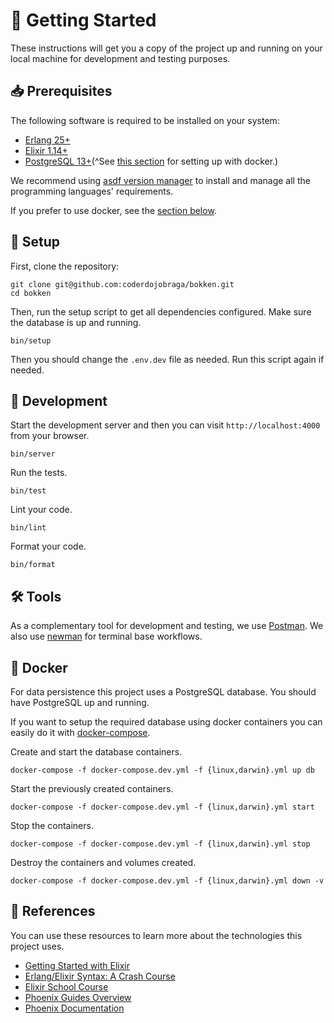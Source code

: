 [asdf-vm]: https://asdf-vm.com/

# 🚀 Getting Started

These instructions will get you a copy of the project up and running on your
local machine for development and testing purposes.

## 📥 Prerequisites

The following software is required to be installed on your system:

- [Erlang 25+](https://www.erlang.org/downloads)
- [Elixir 1.14+](https://elixir-lang.org/install.html)
- [PostgreSQL 13+](https://www.postgresql.org/download/)(^See [this section](#-docker) for setting up with docker.)

We recommend using [asdf version manager][asdf-vm] to install and manage all
the programming languages' requirements.

If you prefer to use docker, see the [section below](#-docker).

## 🔧 Setup

First, clone the repository:

```
git clone git@github.com:coderdojobraga/bokken.git
cd bokken
```

Then, run the setup script to get all dependencies configured. Make sure the database is up and running.

```
bin/setup
```

Then you should change the `.env.dev` file as needed. Run this script again if
needed.

## 🔨 Development

Start the development server and then you can visit `http://localhost:4000`
from your browser.

```
bin/server
```

Run the tests.

```
bin/test
```

Lint your code.

```
bin/lint
```

Format your code.

```
bin/format
```

## 🛠️ Tools

As a complementary tool for development and testing, we use
[Postman](https://www.postman.com/downloads/). We also use
[newman](https://www.npmjs.com/package/newman) for terminal base workflows.

## 🐳 Docker

For data persistence this project uses a PostgreSQL database. You should have
PostgreSQL up and running.

If you want to setup the required database using docker containers you can
easily do it with [docker-compose](https://docs.docker.com/compose/install/).

Create and start the database containers.

```
docker-compose -f docker-compose.dev.yml -f {linux,darwin}.yml up db
```

Start the previously created containers.

```
docker-compose -f docker-compose.dev.yml -f {linux,darwin}.yml start
```

Stop the containers.

```
docker-compose -f docker-compose.dev.yml -f {linux,darwin}.yml stop
```

Destroy the containers and volumes created.

```
docker-compose -f docker-compose.dev.yml -f {linux,darwin}.yml down -v
```

## 🔗 References

You can use these resources to learn more about the technologies this project
uses.

- [Getting Started with Elixir](https://elixir-lang.org/getting-started/introduction.html)
- [Erlang/Elixir Syntax: A Crash Course](https://elixir-lang.org/crash-course.html)
- [Elixir School Course](https://elixirschool.com/en/)
- [Phoenix Guides Overview](https://hexdocs.pm/phoenix/overview.html)
- [Phoenix Documentation](https://hexdocs.pm/phoenix)
